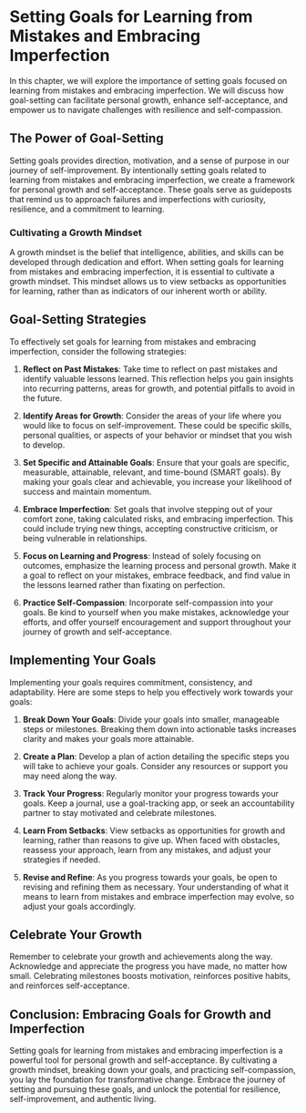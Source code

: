 Setting Goals for Learning from Mistakes and Embracing Imperfection
============================================================================

In this chapter, we will explore the importance of setting goals focused on learning from mistakes and embracing imperfection. We will discuss how goal-setting can facilitate personal growth, enhance self-acceptance, and empower us to navigate challenges with resilience and self-compassion.

The Power of Goal-Setting
-------------------------

Setting goals provides direction, motivation, and a sense of purpose in our journey of self-improvement. By intentionally setting goals related to learning from mistakes and embracing imperfection, we create a framework for personal growth and self-acceptance. These goals serve as guideposts that remind us to approach failures and imperfections with curiosity, resilience, and a commitment to learning.

### Cultivating a Growth Mindset

A growth mindset is the belief that intelligence, abilities, and skills can be developed through dedication and effort. When setting goals for learning from mistakes and embracing imperfection, it is essential to cultivate a growth mindset. This mindset allows us to view setbacks as opportunities for learning, rather than as indicators of our inherent worth or ability.

Goal-Setting Strategies
-----------------------

To effectively set goals for learning from mistakes and embracing imperfection, consider the following strategies:

1. **Reflect on Past Mistakes**: Take time to reflect on past mistakes and identify valuable lessons learned. This reflection helps you gain insights into recurring patterns, areas for growth, and potential pitfalls to avoid in the future.

2. **Identify Areas for Growth**: Consider the areas of your life where you would like to focus on self-improvement. These could be specific skills, personal qualities, or aspects of your behavior or mindset that you wish to develop.

3. **Set Specific and Attainable Goals**: Ensure that your goals are specific, measurable, attainable, relevant, and time-bound (SMART goals). By making your goals clear and achievable, you increase your likelihood of success and maintain momentum.

4. **Embrace Imperfection**: Set goals that involve stepping out of your comfort zone, taking calculated risks, and embracing imperfection. This could include trying new things, accepting constructive criticism, or being vulnerable in relationships.

5. **Focus on Learning and Progress**: Instead of solely focusing on outcomes, emphasize the learning process and personal growth. Make it a goal to reflect on your mistakes, embrace feedback, and find value in the lessons learned rather than fixating on perfection.

6. **Practice Self-Compassion**: Incorporate self-compassion into your goals. Be kind to yourself when you make mistakes, acknowledge your efforts, and offer yourself encouragement and support throughout your journey of growth and self-acceptance.

Implementing Your Goals
-----------------------

Implementing your goals requires commitment, consistency, and adaptability. Here are some steps to help you effectively work towards your goals:

1. **Break Down Your Goals**: Divide your goals into smaller, manageable steps or milestones. Breaking them down into actionable tasks increases clarity and makes your goals more attainable.

2. **Create a Plan**: Develop a plan of action detailing the specific steps you will take to achieve your goals. Consider any resources or support you may need along the way.

3. **Track Your Progress**: Regularly monitor your progress towards your goals. Keep a journal, use a goal-tracking app, or seek an accountability partner to stay motivated and celebrate milestones.

4. **Learn From Setbacks**: View setbacks as opportunities for growth and learning, rather than reasons to give up. When faced with obstacles, reassess your approach, learn from any mistakes, and adjust your strategies if needed.

5. **Revise and Refine**: As you progress towards your goals, be open to revising and refining them as necessary. Your understanding of what it means to learn from mistakes and embrace imperfection may evolve, so adjust your goals accordingly.

Celebrate Your Growth
---------------------

Remember to celebrate your growth and achievements along the way. Acknowledge and appreciate the progress you have made, no matter how small. Celebrating milestones boosts motivation, reinforces positive habits, and reinforces self-acceptance.

Conclusion: Embracing Goals for Growth and Imperfection
-------------------------------------------------------

Setting goals for learning from mistakes and embracing imperfection is a powerful tool for personal growth and self-acceptance. By cultivating a growth mindset, breaking down your goals, and practicing self-compassion, you lay the foundation for transformative change. Embrace the journey of setting and pursuing these goals, and unlock the potential for resilience, self-improvement, and authentic living.
